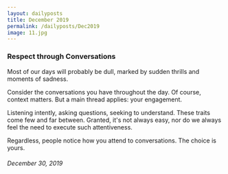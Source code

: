 ```yaml
---
layout: dailyposts
title: December 2019
permalink: /dailyposts/Dec2019
image: 11.jpg
---
```

### Respect through Conversations

Most of our days will probably be dull, marked by sudden thrills and moments of sadness.

Consider the conversations you have throughout the day. Of course, context matters. But a main thread applies: your engagement.

Listening intently, asking questions, seeking to understand. These traits come few and far between. Granted, it's not always easy, nor do we always feel the need to execute such attentiveness.

Regardless, people notice how you attend to conversations. The choice is yours.

###### December 30, 2019
